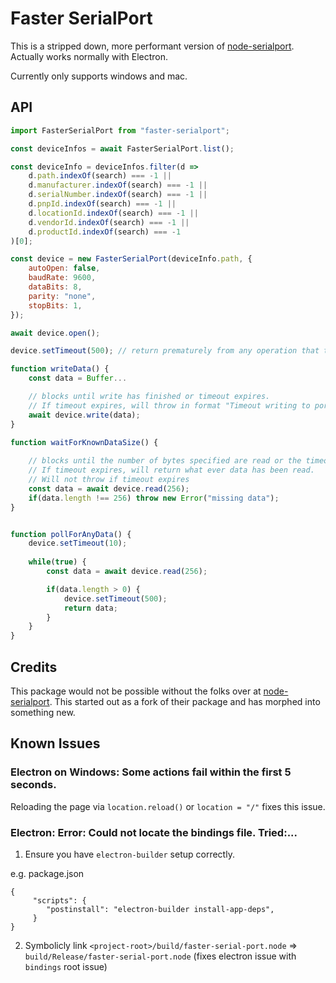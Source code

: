 
# Faster SerialPort

This is a stripped down, more performant version of [node-serialport](https://github.com/serialport/node-serialport). Actually works normally with Electron.

Currently only supports windows and mac.

## API 
```js
import FasterSerialPort from "faster-serialport";

const deviceInfos = await FasterSerialPort.list();

const deviceInfo = deviceInfos.filter(d => 
    d.path.indexOf(search) === -1 ||
    d.manufacturer.indexOf(search) === -1 ||
    d.serialNumber.indexOf(search) === -1 ||
    d.pnpId.indexOf(search) === -1 ||
    d.locationId.indexOf(search) === -1 ||
    d.vendorId.indexOf(search) === -1 ||
    d.productId.indexOf(search) === -1
)[0];

const device = new FasterSerialPort(deviceInfo.path, {
    autoOpen: false,
    baudRate: 9600,
    dataBits: 8,
    parity: "none",
    stopBits: 1,
});

await device.open();

device.setTimeout(500); // return prematurely from any operation that takes longer than 500ms

function writeData() {
    const data = Buffer...

    // blocks until write has finished or timeout expires. 
    // If timeout expires, will throw in format "Timeout writing to port: %d of %d bytes written"
    await device.write(data); 
}

function waitForKnownDataSize() {
    
    // blocks until the number of bytes specified are read or the timeout expires.
    // If timeout expires, will return what ever data has been read. 
    // Will not throw if timeout expires
    const data = await device.read(256); 
    if(data.length !== 256) throw new Error("missing data");
}


function pollForAnyData() {
    device.setTimeout(10);
    
    while(true) {
        const data = await device.read(256);

        if(data.length > 0) {
            device.setTimeout(500);
            return data;
        }
    }
}
```

## Credits

This package would not be possible without the folks over at [node-serialport](https://github.com/serialport/node-serialport). This started out
as a fork of their package and has morphed into something new.

## Known Issues

### Electron on Windows: Some actions fail within the first 5 seconds. 

Reloading the page via `location.reload()` or `location = "/"` fixes this issue.

### Electron: Error: Could not locate the bindings file. Tried:...

1. Ensure you have `electron-builder` setup correctly.

e.g. package.json
```
{
     "scripts": {
        "postinstall": "electron-builder install-app-deps",
     }
}
```

2. Symbolicly link `<project-root>/build/faster-serial-port.node` => `build/Release/faster-serial-port.node` (fixes electron issue with `bindings` root issue)